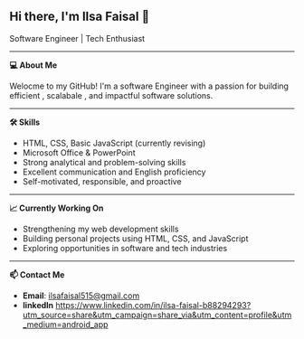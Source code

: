 ## Hi there, I'm Ilsa Faisal 👋

Software Engineer | Tech Enthusiast

---
**💻 About Me**

Welocme to my GitHub! I'm a software Engineer with a passion for building efficient , scalabale , and impactful software solutions.

---
**🛠️ Skills**  
- HTML, CSS, Basic JavaScript (currently revising)  
- Microsoft Office & PowerPoint  
- Strong analytical and problem-solving skills  
- Excellent communication and English proficiency  
- Self-motivated, responsible, and proactive  

---

**📈 Currently Working On**  
- Strengthening my web development skills  
- Building personal projects using HTML, CSS, and JavaScript  
- Exploring opportunities in software and tech industries  

---

**📫 Contact Me**  
- **Email**: ilsafaisal515@gmail.com
- **linkedln** https://www.linkedin.com/in/ilsa-faisal-b88294293?utm_source=share&utm_campaign=share_via&utm_content=profile&utm_medium=android_app 



